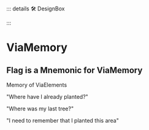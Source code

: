 ::: details 🛠 <dev>DesignBox</dev> 



:::

# <neuro>ViaMemory</neuro>

## Flag is a Mnemonic for ViaMemory

Memory of ViaElements

"Where have I already planted?"

"Where was my last tree?"

"I need to remember that I planted this area"